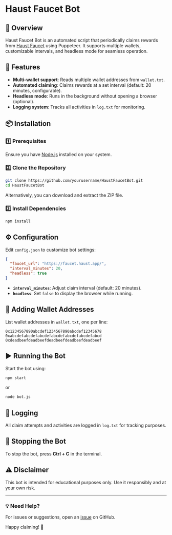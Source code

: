 # Haust Faucet Bot

## 📌 Overview
Haust Faucet Bot is an automated script that periodically claims rewards from [Haust Faucet](https://faucet.haust.app/) using Puppeteer. It supports multiple wallets, customizable intervals, and headless mode for seamless operation.

## 🚀 Features
- **Multi-wallet support**: Reads multiple wallet addresses from `wallet.txt`.
- **Automated claiming**: Claims rewards at a set interval (default: 20 minutes, configurable).
- **Headless mode**: Runs in the background without opening a browser (optional).
- **Logging system**: Tracks all activities in `log.txt` for monitoring.

## 📦 Installation
### 1️⃣ Prerequisites
Ensure you have [Node.js](https://nodejs.org/) installed on your system.

### 2️⃣ Clone the Repository
```sh
git clone https://github.com/yourusername/HaustFaucetBot.git
cd HaustFaucetBot
```
Alternatively, you can download and extract the ZIP file.

### 3️⃣ Install Dependencies
```sh
npm install
```

## ⚙️ Configuration
Edit `config.json` to customize bot settings:
```json
{
  "faucet_url": "https://faucet.haust.app/",
  "interval_minutes": 20,
  "headless": true
}
```
- **`interval_minutes`**: Adjust claim interval (default: 20 minutes).
- **`headless`**: Set `false` to display the browser while running.

## 📝 Adding Wallet Addresses
List wallet addresses in `wallet.txt`, one per line:
```
0x1234567890abcdef1234567890abcdef12345678
0xabcdefabcdefabcdefabcdefabcdefabcdefabcd
0xdeadbeefdeadbeefdeadbeefdeadbeefdeadbeef
```

## ▶️ Running the Bot
Start the bot using:
```sh
npm start
```
or
```sh
node bot.js
```

## 📜 Logging
All claim attempts and activities are logged in `log.txt` for tracking purposes.

## 🛑 Stopping the Bot
To stop the bot, press **Ctrl + C** in the terminal.

## ⚠️ Disclaimer
This bot is intended for educational purposes only. Use it responsibly and at your own risk.

---
### 💡 Need Help?
For issues or suggestions, open an [issue](https://github.com/qdans/Haust-Faucet-Bot/issues) on GitHub.

Happy claiming! 🚀

